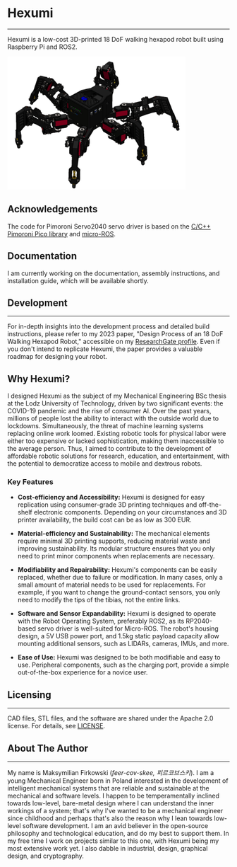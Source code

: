 # Hexumi
---

Hexumi is a low-cost 3D-printed 18 DoF walking hexapod robot built using Raspberry Pi and ROS2.

<img src="/img/HEXUMI_DSSERVO-1.png" height="300" />

## Acknowledgements
The code for Pimoroni Servo2040 servo driver is based on the [C/C++ Pimoroni Pico library](https://github.com/pimoroni/pimoroni-pico) and [micro-ROS](https://github.com/micro-ROS/).

## Documentation

I am currently working on the documentation, assembly instructions, and installation guide, which will be available shortly.

## Development
---

For in-depth insights into the development process and detailed build instructions, please refer to my 2023 paper, "Design Process of an 18 DoF Walking Hexapod Robot," accessible on my [ResearchGate profile](https://www.researchgate.net/profile/Maksymilian-Firkowski/research). Even if you don't intend to replicate Hexumi, the paper provides a valuable roadmap for designing your robot.

## Why Hexumi?
I designed Hexumi as the subject of my Mechanical Engineering BSc thesis at the Lodz University of Technology, driven by two significant events: the COVID-19 pandemic and the rise of consumer AI. Over the past years, millions of people lost the ability to interact with the outside world due to lockdowns. Simultaneously, the threat of machine learning systems replacing online work loomed. Existing robotic tools for physical labor were either too expensive or lacked sophistication, making them inaccessible to the average person. Thus, I aimed to contribute to the development of affordable robotic solutions for research, education, and entertainment, with the potential to democratize access to mobile and dextrous robots.

### Key Features

- **Cost-efficiency and Accessibility:** Hexumi is designed for easy replication using consumer-grade 3D printing techniques and off-the-shelf electronic components. Depending on your circumstances and 3D printer availability, the build cost can be as low as 300 EUR.

- **Material-efficiency and Sustainability:** The mechanical elements require minimal 3D printing supports, reducing material waste and improving sustainability. Its modular structure ensures that you only need to print minor components when replacements are necessary.

- **Modifiability and Repairability:** Hexumi's components can be easily replaced, whether due to failure or modification. In many cases, only a small amount of material needs to be used for replacements. For example, if you want to change the ground-contact sensors, you only need to modify the tips of the tibias, not the entire links.

- **Software and Sensor Expandability:** Hexumi is designed to operate with the Robot Operating System, preferably ROS2, as its RP2040-based servo driver is well-suited for Micro-ROS. The robot's housing design, a 5V USB power port, and 1.5kg static payload capacity allow mounting additional sensors, such as LIDARs, cameras, IMUs, and more.

- **Ease of Use:** Hexumi was designed to be both modifiable and easy to use. Peripheral components, such as the charging port, provide a simple out-of-the-box experience for a novice user.

## Licensing
---

CAD files, STL files, and the software are shared under the Apache 2.0 license. For details, see [LICENSE](LICENSE).

## About The Author
---

My name is Maksymilian Firkowski (<i>feer-cov-skee, 피르코브스키</i>). I am a young Mechanical Engineer born in Poland interested in the development of intelligent mechanical systems that are reliable and sustainable at the mechanical and software levels. I happen to be temperamentally inclined towards low-level, bare-metal design where I can understand the inner workings of a system; that's why I've wanted to be a mechanical engineer since childhood and perhaps that's also the reason why I lean towards low-level software development. I am an avid believer in the open-source philosophy and technological education, and do my best to support them. In my free time I work on projects similar to this one, with Hexumi being my most extensive work yet. I also dabble in industrial, design, graphical design, and cryptography.
